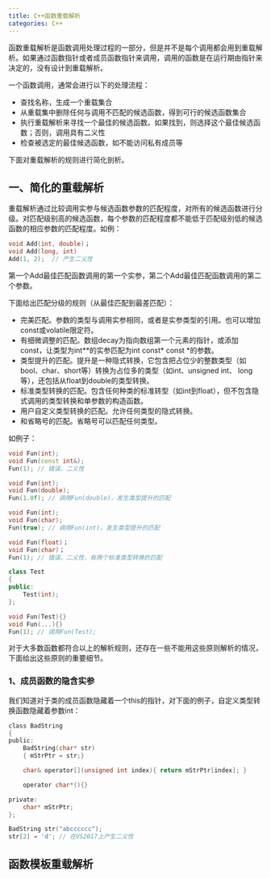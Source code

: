 ```yaml
---
title: C++函数重载解析
categories: C++
---
```


函数重载解析是函数调用处理过程的一部分，但是并不是每个调用都会用到重载解析。如果通过函数指针或者成员函数指针来调用，调用的函数是在运行期由指针来决定的，没有设计到重载解析。

一个函数调用，通常会进行以下的处理流程：
- 查找名称，生成一个重载集合
- 从重载集中删除任何与调用不匹配的候选函数，得到可行的候选函数集合
- 执行重载解析来寻找一个最佳的候选函数。如果找到，则选择这个最佳候选函数；否则，调用具有二义性
- 检查被选定的最佳候选函数，如不能访问私有成员等

下面对重载解析的规则进行简化剖析。

## 一、简化的重载解析
重载解析通过比较调用实参与候选函数参数的匹配程度，对所有的候选函数进行分级。对匹配级别高的候选函数，每个参数的匹配程度都不能低于匹配级别低的候选函数的相应参数的匹配程度。如例：
``` C++
void Add(int, double)；
void Add(long, int)
Add(1, 2);	// 产生二义性
```

第一个Add最佳匹配函数调用的第一个实参，第二个Add最佳匹配函数调用的第二个参数。

下面给出匹配分级的规则（从最佳匹配到最差匹配）：
- 完美匹配。参数的类型与调用实参相同，或者是实参类型的引用。也可以增加const或volatile限定符。
- 有细微调整的匹配。数组decay为指向数组第一个元素的指针，或添加const，让类型为int**的实参匹配为int const* const *的参数。
- 类型提升的匹配。提升是一种隐式转换，它包含把占位少的整数类型（如bool、char、short等）转换为占位多的类型（如int、unsigned int、 long等），还包括从float到double的类型转换。
- 标准类型转换的匹配。包含任何种类的标准转型（如int到float），但不包含隐式调用的类型转换和单参数的构造函数。
- 用户自定义类型转换的匹配。允许任何类型的隐式转换。
- 和省略号的匹配。省略号可以匹配任何类型。

如例子：
``` C++
void Fun(int);
void Fun(const int&);
Fun(1); // 错误，二义性

void Fun(int);
void Fun(double);
Fun(1.0f); // 调用Fun(double)，发生类型提升的匹配

void Fun(int);
void Fun(char);
Fun(true); // 调用Fun(int)，发生类型提升的匹配

void Fun(float)；
void Fun(char)；
Fun(1); // 错误，二义性，有两个标准类型转换的匹配

class Test
{
public:
	Test(int);
};

void Fun(Test){}
void Fun(...){}
Fun(1); // 调用Fun(Test);
```

对于大多数函数都符合以上的解析规则，还存在一些不能用这些原则解析的情况，下面给出这些原则的重要细节。
### 1、成员函数的隐含实参
我们知道对于类的成员函数隐藏着一个this的指针，对下面的例子，自定义类型转换函数隐藏着参数int：
``` C ++
class BadString
{
public:
	BadString(char* str)
	{ mStrPtr = str;}

	char& operator[](unsigned int index){ return mStrPtr[index]; }

	operator char*(){}

private:
	char* mStrPtr;
};

BadString str("abcccccc");
str[2] = 'd'; // 在VS2017上产生二义性
```

## 函数模板重载解析